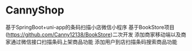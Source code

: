 # CannyShop
基于SpringBoot+uni-app的条码扫描小店微信小程序 
基于BookStore项目(https://github.com/Canny12138/BookStore)二次开发 
添加商家移动端以及商家通过微信接口扫描条码上架商品功能 
添加用户到店扫描条码搜索商品功能 
